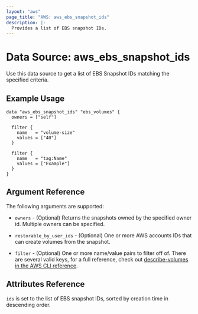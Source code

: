```yaml
---
layout: "aws"
page_title: "AWS: aws_ebs_snapshot_ids"
description: |-
  Provides a list of EBS snapshot IDs.
---
```


# Data Source: aws_ebs_snapshot_ids

Use this data source to get a list of EBS Snapshot IDs matching the specified
criteria.

## Example Usage

```hcl
data "aws_ebs_snapshot_ids" "ebs_volumes" {
  owners = ["self"]

  filter {
    name   = "volume-size"
    values = ["40"]
  }

  filter {
    name   = "tag:Name"
    values = ["Example"]
  }
}
```

## Argument Reference

The following arguments are supported:

* `owners` - (Optional) Returns the snapshots owned by the specified owner id. Multiple owners can be specified.

* `restorable_by_user_ids` - (Optional) One or more AWS accounts IDs that can create volumes from the snapshot.

* `filter` - (Optional) One or more name/value pairs to filter off of. There are
several valid keys, for a full reference, check out
[describe-volumes in the AWS CLI reference][1].

## Attributes Reference

`ids` is set to the list of EBS snapshot IDs, sorted by creation time in
descending order.

[1]: http://docs.aws.amazon.com/cli/latest/reference/ec2/describe-snapshots.html
